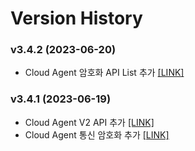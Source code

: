 # **Version History**


### v3.4.2 (2023-06-20)
- Cloud Agent 암호화 API List 추가 [[LINK]](/open_api_list/#api-list)


### v3.4.1 (2023-06-19)
- Cloud Agent V2 API 추가 [[LINK]](/open_api_list/#rest-api-method)
- Cloud Agent 통신 암호화 추가 [[LINK]](/web_console_signup/#3-2)


